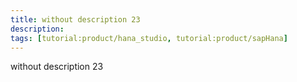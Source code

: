 ```yaml
---
title: without description 23
description: 
tags: [tutorial:product/hana_studio, tutorial:product/sapHana]
---
```


without description 23
